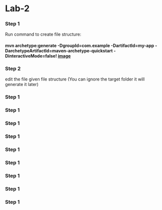 # Lab-2
### Step 1
Run  command to create file structure:
#### mvn archetype:generate -DgroupId=com.example -DartifactId=my-app -DarchetypeArtifactId=maven-archetype-quickstart -DinteractiveMode=false! [image](https://github.com/user-attachments/assets/620be773-a459-4f97-814a-fae16065cb9c)

### Step 2
edit the file given file structure  (You can ignore the target folder it will generate it later) 
### Step 1

### Step 1

### Step 1

### Step 1

### Step 1

### Step 1

### Step 1

### Step 1

### Step 1







